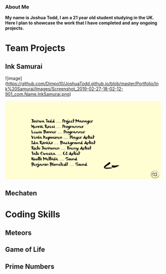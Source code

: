 ### About Me


**My name is Joshua Todd, I am a 21 year old student studying in the UK.
Here I plan to showcase the work that I have completed and any ongoing projects.**


# Team Projects

## Ink Samurai

![image] (https://github.com/Dimpo10/JoshuaTodd.github.io/blob/master/Portfolio/Ink%20Samurai/Images/Screenshot_2019-02-27-18-02-12-901_com.Name.InkSamurai.png)

<img src="Portfolio/Ink%20Samurai/Images/Screenshot_2019-02-27-18-02-12-901_com.Name.InkSamurai.png">


## Mechaten

# Coding Skills

## Meteors

## Game of Life

## Prime Numbers
